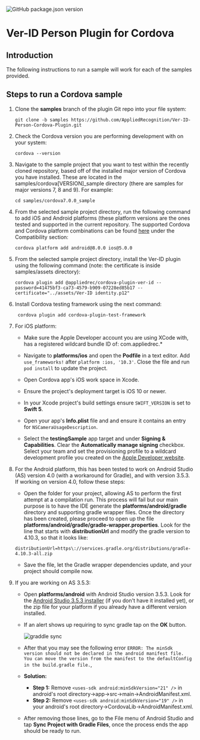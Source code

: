 ![GitHub package.json version](https://img.shields.io/github/package-json/v/AppliedRecognition/Ver-ID-Person-Cordova-Plugin.svg)

# Ver-ID Person Plugin for Cordova

## Introduction

The following instructions to run a sample will work for each of the
samples provided.

## Steps to run a Cordova sample

1. Clone the **samples** branch of the plugin Git repo into your file system:

    ```
    git clone -b samples https://github.com/AppliedRecognition/Ver-ID-Person-Cordova-Plugin.git
    ```
1. Check the Cordova version you are performing development with on your system:

	```
	cordova --version
	```
1. Navigate to the sample project that you want to test within the recently cloned repository, based off of the installed major version of Cordova you have installed.  These are located in the samples/cordova[VERSION]_sample directory (there are samples for major versions 7, 8 and 9).  For example:

	```
	cd samples/cordova7.0.0_sample
	```

1. From the selected sample project directory, run the following command to add iOS and Android platforms (these platform versions are the ones tested and supported in the current repository.  The supported Cordova and Cordova platform combinations can be found [here](README.md) under the Compatibility section:
    
    ```
    cordova platform add android@8.0.0 ios@5.0.0
    ```

1. From the selected sample project directory, install the Ver-ID plugin using the following command (note: the certificate is inside samples/assets directory):

	```
	cordova plugin add @appliedrec/cordova-plugin-ver-id --password=41475bf3-ca73-4579-b909-07228ed85b17 --certificate="../assets/Ver-ID identity.p12"
	```

1. Install Cordova testing framework using the next command:

   ```
	cordova plugin add cordova-plugin-test-framework
	```

1. For iOS platform:
    - Make sure the Apple Developer account you are using XCode with, has a registered wildcard bundle ID of: com.appliedrec.*
    - Navigate to **platforms/ios** and open the **Podfile** in a text editor.
      Add `use_frameworks!` after `platform :ios, '10.3'`. Close the file and run
      `pod install`
      to update the project.

    - Open Cordova app's iOS work space in Xcode.
    - Ensure the project's deployment target is iOS 10 or newer.
    - In your Xcode project's build settings ensure `SWIFT_VERSION` is set to **Swift 5**.
    - Open your app's **Info.plist** file and and ensure it contains an entry for `NSCameraUsageDescription`.
    - Select the **testingSample** app target and under **Signing & Capabilities**. Clear the **Automatically manage signing** checkbox. Select your team and set the provisioning profile to a wildcard development profile you created on the [Apple Developer website](https://developer.apple.com/account/).
  

1. For the Android platform, this has been tested to work on Android Studio (AS) version 4.0 (with a workaround for Gradle), and with version 3.5.3.  If working on version 4.0, follow these steps:
   - Open the folder  for your project, allowing AS to perform the first attempt at a compilation run.  This process will fail but our main purpose is to have the IDE generate the **platforms/android/gradle** directory and supporting gradle wrapper files.  Once the directory has been created, please proceed to open up the file **platforms/android/gradle/gradle-wrapper.properties**.  Look for the line that starts with **distributionUrl** and modify the gradle version to 4.10.3, so that it looks like:

   `distributionUrl=https\://services.gradle.org/distributions/gradle-4.10.3-all.zip`

   - Save the file, let the Gradle wrapper dependencies update, and your project should compile now.

1. If you are working on AS 3.5.3:

   - Open **platforms/android** with Android Studio version 3.5.3. Look for the [Android Studio 3.5.3 installer](https://developer.android.com/studio/archive) (if you don't have it installed yet), or the zip file for your platform if you already have a different version installed.

   - If an alert shows up requiring to sync gradle tap on the **OK** button.

        ![graddle sync](documentation/graddle_sync.png)
   - After that you may see the following error `ERROR: The minSdk version should not be declared in the android manifest file. You can move the version from the manifest to the defaultConfig in the build.gradle file.`,
   - **Solution:**	
		- **Step 1:** Remove `<uses-sdk android:minSdkVersion="21" />` in android's root directory->app->src->main->AndroidManifest.xml.		
		- **Step 2:** Remove `<uses-sdk android:minSdkVersion="19" />` in your android's root directory->CordovaLib->AndroidManifest.xml.

    - After removing those lines, go to the File menu of Android Studio and tap
      **Sync Project with Gradle Files**, once the process ends the app should
      be ready to run.
 
